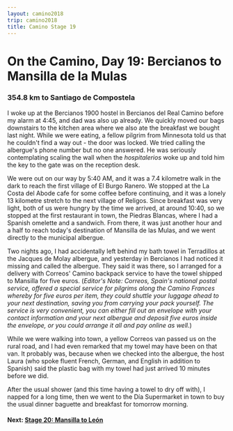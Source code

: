 ```yaml
---
layout: camino2018
trip: camino2018
title: Camino Stage 19
---
```


# On the Camino, Day 19: Bercianos to Mansilla de la Mulas

### 354.8 km to Santiago de Compostela

I woke up at the Bercianos 1900 hostel in Bercianos del Real Camino before my alarm at 4:45, and dad was also up already. We quickly moved our bags downstairs to the kitchen area where we also ate the breakfast we bought last night. While we were eating, a fellow pilgrim from Minnesota told us that he couldn't find a way out - the door was locked. We tried calling the albergue's phone number but no one answered. He was seriously contemplating scaling the wall when the *hospitalerios* woke up and told him the key to the gate was on the reception desk.

We were out on our way by 5:40 AM, and it was a 7.4 kilometre walk in the dark to reach the first village of El Burgo Ranero. We stopped at the La Costa del Abode cafe for some coffee before continuing, and it was a lonely 13 kilometre stretch to the next village of Religos. Since breakfast was very light, both of us were hungry by the time we arrived, at around 10:40, so we stopped at the first restaurant in town, the Piedras Blancas, where I had a Spanish omelette and a sandwich. From there, it was just another hour and a half to reach today's destination of Mansilla de las Mulas, and we went directly to the municipal albergue.

Two nights ago, I had accidentally left behind my bath towel in Terradillos at the Jacques de Molay albergue, and yesterday in Bercianos I had noticed it missing and called the albergue. They said it was there, so I arranged for a delivery with Correos' Camino backpack service to have the towel shipped to Mansilla for five euros. (*Editor's Note: Correos, Spain's national postal service, offered a special service for pilgrims along the Camino Frances whereby for five euros per item, they could shuttle your luggage ahead to your next destination, saving you from carrying your pack yourself. The service is very convenient, you can either fill out an envelope with your contact information and your next albergue and deposit five euros inside the envelope, or you could arrange it all and pay online as well.*) 

While we were walking into town, a yellow Correos van passed us on the rural road, and I had even remarked that my towel may have been on that van. It probably was, because when we checked into the albergue, the host Laura (who spoke fluent French, German, and English in addition to Spanish) said the plastic bag with my towel had just arrived 10 minutes before we did.

After the usual shower (and this time having a towel to dry off with), I napped for a long time, then we went to the D&iacute;a Supermarket in town to buy the usual dinner baguette and breakfast for tomorrow morning.

#### Next: [Stage 20: Mansilla to Le&oacute;n](/2018/09/23/camino20.html)